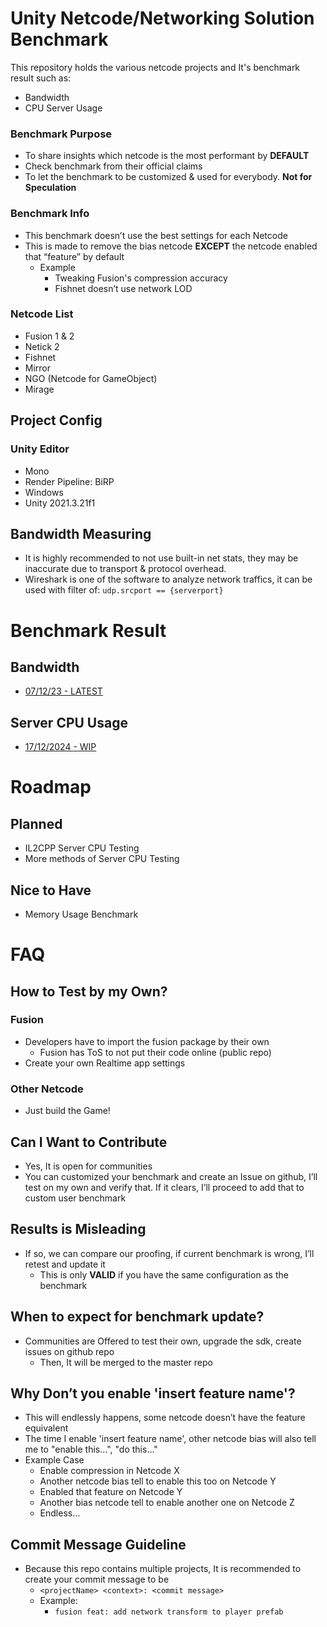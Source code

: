 
# Unity Netcode/Networking Solution Benchmark

This repository holds the various netcode projects and It's benchmark result such as:
- Bandwidth
- CPU Server Usage

### Benchmark Purpose

- To share insights which netcode is the most performant by **DEFAULT**
- Check benchmark from their official claims
- To let the benchmark to be customized & used for everybody. **Not for Speculation**

### Benchmark Info

- This benchmark doesn’t use the best settings for each Netcode
- This is made to remove the bias netcode **EXCEPT** the netcode enabled that “feature” by default
    - Example
        - Tweaking Fusion's compression accuracy
        - Fishnet doesn’t use network LOD

### Netcode List
- Fusion 1 & 2
- Netick 2
- Fishnet
- Mirror
- NGO (Netcode for GameObject)
- Mirage

## Project Config

### Unity Editor

- Mono
- Render Pipeline: BiRP
- Windows
- Unity 2021.3.21f1

## Bandwidth Measuring

- It is highly recommended to not use built-in net stats, they may be inaccurate due to transport & protocol overhead.
- Wireshark is one of the software to analyze network traffics, it can be used with filter of: `udp.srcport == {serverport}`

# Benchmark Result

## Bandwidth
- [07/12/23 - LATEST](benchmark-result/bandwidth/07-12-2023.md)

## Server CPU Usage
- [17/12/2024 - WIP](benchmark-result/server-cpu/17-03-2024.md)

# Roadmap

## Planned
- IL2CPP Server CPU Testing
- More methods of Server CPU Testing

## Nice to Have
- Memory Usage Benchmark

# FAQ

## How to Test by my Own?

### Fusion

- Developers have to import the fusion package by their own
    - Fusion has ToS to not put their code online (public repo)
- Create your own Realtime app settings

### Other Netcode

- Just build the Game!

## Can I Want to Contribute

- Yes, It is open for communities
- You can customized your benchmark and create an Issue on github, I’ll test on my own and verify that. If it clears, I’ll proceed to add that to custom user benchmark

## Results is Misleading

- If so, we can compare our proofing, if current benchmark is wrong, I’ll retest and update it
    - This is only **VALID** if you have the same configuration as the benchmark

## When to expect for benchmark update?

- Communities are Offered to test their own, upgrade the sdk, create issues on github repo
    - Then, It will be merged to the master repo

## Why Don’t you enable 'insert feature name'?

- This will endlessly happens, some netcode doesn’t have the feature equivalent
- The time I enable 'insert feature name', other netcode bias will also tell me to "enable this...",  "do this..."
- Example Case
    - Enable compression in Netcode X
    - Another netcode bias tell to enable this too on Netcode Y
    - Enabled that feature on Netcode Y
    - Another bias netcode tell to enable another one on Netcode Z
    - Endless…

## Commit Message Guideline

- Because this repo contains multiple projects, It is recommended to create your commit message to be
    - `<projectName> <context>: <commit message>`
    - Example:
        - `fusion feat: add network transform to player prefab`
